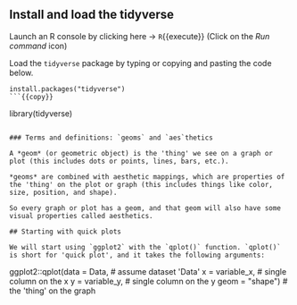## Install and load the tidyverse

Launch an R console by clicking here -> `R`{{execute}} (Click on the *Run command* icon)

Load the `tidyverse` package by typing or copying and pasting the code below.

```
install.packages("tidyverse")
```{{copy}}

```
library(tidyverse)
```{{copy}}

### Terms and definitions: `geoms` and `aes`thetics

A *geom* (or geometric object) is the 'thing' we see on a graph or plot (this includes dots or points, lines, bars, etc.).

*geoms* are combined with aesthetic mappings, which are properties of the 'thing' on the plot or graph (this includes things like color, size, position, and shape).

So every graph or plot has a geom, and that geom will also have some visual properties called aesthetics.

## Starting with quick plots

We will start using `ggplot2` with the `qplot()` function. `qplot()` is short for 'quick plot', and it takes the following arguments: 

```
ggplot2::qplot(data = Data, # assume dataset 'Data'
               x = variable_x, # single column on the x
               y = variable_y, # single column on the y
               geom = "shape") # the 'thing' on the graph
```


